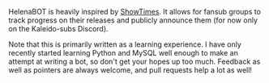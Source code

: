 HelenaBOT is heavily inspired by [ShowTimes](https://github.com/ianMitchell/showtimes). It allows for fansub groups to track progress on their releases and publicly announce them (for now only on the Kaleido-subs Discord).

Note that this is primarily written as a learning experience. I have only recently started learning Python and MySQL well enough to make an attempt at writing a bot, so don't get your hopes up too much. Feedback as well as pointers are always welcome, and pull requests help a lot as well!
